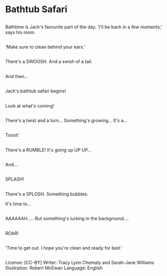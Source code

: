 # Bathtub Safari

##
Bathtime is Jack's
favourite part of
the day.
‘I'll be back in a
few moments,'
says his mom.

##
‘Make sure to clean
behind your ears.'

##
There's a SWOOSH.
And a swish of a tail.

##
And then...

##
Jack's bathtub safari begins!

##
Look at what's coming!

##
There's a twist
and a turn...
Something's
growing...
It's a...

##
Tooot!

##
There's a RUMBLE!
It's going up
UP
UP…

##
And…

##
SPLASH!

##
There's a SPLOSH.
Something bubbles.

It's time to…

##
AAAAAAH.....
But something's lurking in the background….

##
ROAR!

##
'Time to get out. I hope
you're clean and
ready for bed.'

##

##

##
License: [CC-BY]
Writer: Tracy Lynn Chemaly and Sarah-Jane Williams
Illustration: Robert McEwan
Language: English
